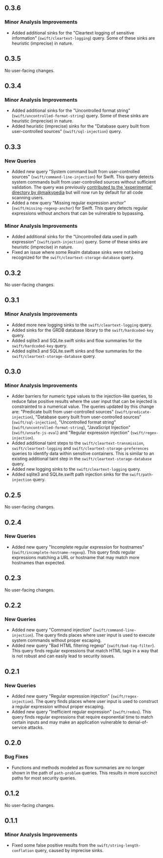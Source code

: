 ## 0.3.6

### Minor Analysis Improvements

* Added additional sinks for the "Cleartext logging of sensitive information" (`swift/cleartext-logging`) query. Some of these sinks are heuristic (imprecise) in nature.

## 0.3.5

No user-facing changes.

## 0.3.4

### Minor Analysis Improvements

* Added additional sinks for the "Uncontrolled format string" (`swift/uncontrolled-format-string`) query. Some of these sinks are heuristic (imprecise) in nature.
* Added heuristic (imprecise) sinks for the "Database query built from user-controlled sources" (`swift/sql-injection`) query.

## 0.3.3

### New Queries

* Added new query "System command built from user-controlled sources" (`swift/command-line-injection`) for Swift. This query detects system commands built from user-controlled sources without sufficient validation. The query was previously [contributed to the 'experimental' directory by @maikypedia](https://github.com/github/codeql/pull/13726) but will now run by default for all code scanning users.
* Added a new query "Missing regular expression anchor" (`swift/missing-regexp-anchor`) for Swift. This query detects regular expressions without anchors that can be vulnerable to bypassing.

### Minor Analysis Improvements

* Added additional sinks for the "Uncontrolled data used in path expression" (`swift/path-injection`) query. Some of these sinks are heuristic (imprecise) in nature.
* Fixed an issue where some Realm database sinks were not being recognized for the `swift/cleartext-storage-database` query.

## 0.3.2

No user-facing changes.

## 0.3.1

### Minor Analysis Improvements

* Added more new logging sinks to the `swift/cleartext-logging` query.
* Added sinks for the GRDB database library to the `swift/hardcoded-key` query.
* Added sqlite3 and SQLite.swift sinks and flow summaries for the `swift/hardcoded-key` query.
* Added sqlite3 and SQLite.swift sinks and flow summaries for the `swift/cleartext-storage-database` query.

## 0.3.0

### Minor Analysis Improvements

* Adder barriers for numeric type values to the injection-like queries, to reduce false positive results where the user input that can be injected is constrainted to a numerical value. The queries updated by this change are: "Predicate built from user-controlled sources" (`swift/predicate-injection`), "Database query built from user-controlled sources" (`swift/sql-injection`), "Uncontrolled format string" (`swift/uncontrolled-format-string`), "JavaScript Injection" (`swift/unsafe-js-eval`) and "Regular expression injection" (`swift/regex-injection`).
* Added additional taint steps to the `swift/cleartext-transmission`, `swift/cleartext-logging` and `swift/cleartext-storage-preferences` queries to identify data within sensitive containers. This is similar to an existing additional taint step in the `swift/cleartext-storage-database` query.
* Added new logging sinks to the `swift/cleartext-logging` query.
* Added sqlite3 and SQLite.swift path injection sinks for the `swift/path-injection` query.

## 0.2.5

No user-facing changes.

## 0.2.4

### New Queries

* Added new query "Incomplete regular expression for hostnames" (`swift/incomplete-hostname-regexp`). This query finds regular expressions matching a URL or hostname that may match more hostnames than expected.

## 0.2.3

No user-facing changes.

## 0.2.2

### New Queries

* Added new query "Command injection" (`swift/command-line-injection`). The query finds places where user input is used to execute system commands without proper escaping.
* Added new query "Bad HTML filtering regexp" (`swift/bad-tag-filter`). This query finds regular expressions that match HTML tags in a way that is not robust and can easily lead to security issues.

## 0.2.1

### New Queries

* Added new query "Regular expression injection" (`swift/regex-injection`). The query finds places where user input is used to construct a regular expression without proper escaping.
* Added new query "Inefficient regular expression" (`swift/redos`). This query finds regular expressions that require exponential time to match certain inputs and may make an application vulnerable to denial-of-service attacks.

## 0.2.0

### Bug Fixes

* Functions and methods modeled as flow summaries are no longer shown in the path of `path-problem` queries. This results in more succinct paths for most security queries.

## 0.1.2

No user-facing changes.

## 0.1.1

### Minor Analysis Improvements

* Fixed some false positive results from the `swift/string-length-conflation` query, caused by imprecise sinks.

